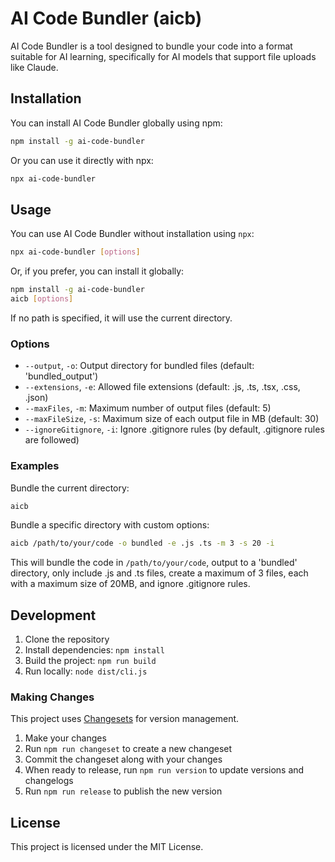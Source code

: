 # AI Code Bundler (aicb)

AI Code Bundler is a tool designed to bundle your code into a format suitable for AI learning, specifically for AI models that support file uploads like Claude.

## Installation

You can install AI Code Bundler globally using npm:

```bash
npm install -g ai-code-bundler
```

Or you can use it directly with npx:

```bash
npx ai-code-bundler
```

## Usage

You can use AI Code Bundler without installation using `npx`:

```bash
npx ai-code-bundler [options]
```

Or, if you prefer, you can install it globally:

```bash
npm install -g ai-code-bundler
aicb [options]
```

If no path is specified, it will use the current directory.

### Options

- `--output`, `-o`: Output directory for bundled files (default: 'bundled_output')
- `--extensions`, `-e`: Allowed file extensions (default: .js, .ts, .tsx, .css, .json)
- `--maxFiles`, `-m`: Maximum number of output files (default: 5)
- `--maxFileSize`, `-s`: Maximum size of each output file in MB (default: 30)
- `--ignoreGitignore`, `-i`: Ignore .gitignore rules (by default, .gitignore rules are followed)

### Examples

Bundle the current directory:

```bash
aicb
```

Bundle a specific directory with custom options:

```bash
aicb /path/to/your/code -o bundled -e .js .ts -m 3 -s 20 -i
```

This will bundle the code in `/path/to/your/code`, output to a 'bundled' directory, only include .js and .ts files, create a maximum of 3 files, each with a maximum size of 20MB, and ignore .gitignore rules.

## Development

1. Clone the repository
2. Install dependencies: `npm install`
3. Build the project: `npm run build`
4. Run locally: `node dist/cli.js`

### Making Changes

This project uses [Changesets](https://github.com/changesets/changesets) for version management.

1. Make your changes
2. Run `npm run changeset` to create a new changeset
3. Commit the changeset along with your changes
4. When ready to release, run `npm run version` to update versions and changelogs
5. Run `npm run release` to publish the new version

## License

This project is licensed under the MIT License.